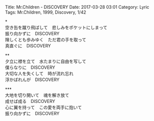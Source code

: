 Title: Mr.Children - DISCOVERY
Date: 2017-03-28 03:01
Category: Lyric
Tags: Mr.Children, 1999, Discovery, 1/42


\*  
空き缶を蹴り飛ばして　悲しみをポケットにしまって  
振り向かずに　DISCOVERY  
険しくとも歩みゆく　ただ君の手を取って  
真直ぐに　DISCOVERY  
  
\**  
夕立に襟を立て　水たまりに自由を写して  
僕らなりに　DISCOVERY  
大切な人を失くして　時が流れ忘れ  
浮かばれんが　DISCOVERY  
  
\***  
大地を切り開いて　魂を解き放て  
成せば成る　DISCOVERY  
心に翼を持って　この愛を両手に抱いて  
振り向かずに　DISCOVERY  
